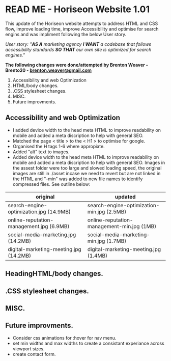 # READ ME - Horiseon Website 1.01



This update of the Horiseon website attempts to address HTML and CSS flow, improve loading time, improve Accessibility and optimise for search engins and was impliment following the below User story.

*User story: "**AS A** marketing agency **I WANT** a codebase that follows accessibility standards **SO THAT** our own site is optimized for search engines."*

**The following changes were done/attempted by Brenton Weaver - Brento20 - brenton.weaver@gmail.com**

 1. Accessibility and web Optimization
 2. HTML/body changes.
 3. .CSS stylesheet changes.
 4. MISC.
 5. Future improvments.

## Accessibility and web Optimization 

 - I added device width to the head meta HTML to improve readability on mobile and added a meta discription to help with general SEO. 
 - Matched the page < title > to the < H1 > to optimise for google.
 - Organised the H tags 1-6 where appropiate.
 - Added "alt" text to images.
- Added device width to the head meta HTML to improve readability on mobile and added a meta discription to help with general SEO. Images in the assest folder were too large and slowed loading speed, the original images are still in ./asset incase we need to revert but are not linked in the HTML and "-min" was added to new file names to identify compressed files.
See outline below:


|original| updated |
|--|--|
|search-engine-optimization.jpg (14.9MB) | search-engine-optimization-min.jpg (2.5MB)|
|online-reputation-management.jpg (6.9MB) | online-reputation-management-min.jpg (1MB) |
|social-media-marketing.jpg (14.2MB)| social-media-marketing-min.jpg (1.7MB)|
| digital-marketing-meeting.jpg (14.2MB) | digital-marketing-meeting.jpg (1.4MB)|

## HeadingHTML/body changes.

## .CSS stylesheet changes.

## MISC.

## Future improvments.

- Consider css animations for :hover for nav menu.
- set min widths and max widths to create a consistant experiance across viewport sizes.
- create contact form.